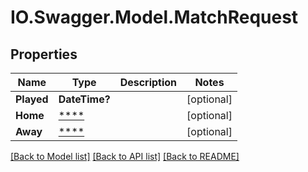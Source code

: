 # IO.Swagger.Model.MatchRequest
## Properties

Name | Type | Description | Notes
------------ | ------------- | ------------- | -------------
**Played** | **DateTime?** |  | [optional] 
**Home** | [****](.md) |  | [optional] 
**Away** | [****](.md) |  | [optional] 

[[Back to Model list]](../README.md#documentation-for-models) [[Back to API list]](../README.md#documentation-for-api-endpoints) [[Back to README]](../README.md)

